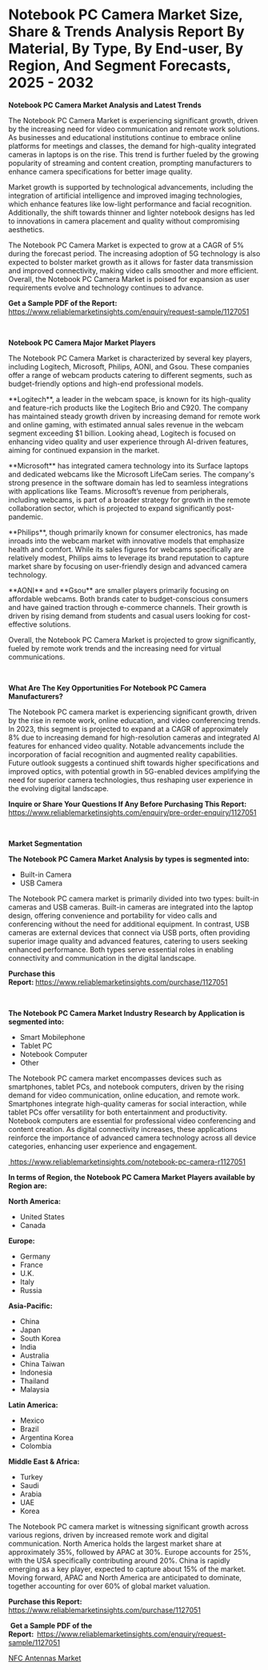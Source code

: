 <p><h1>Notebook PC Camera Market Size, Share & Trends Analysis Report By Material, By Type, By End-user, By Region, And Segment Forecasts, 2025 - 2032</h1></p><p><strong>Notebook PC Camera Market Analysis and Latest Trends</strong></p>
<p><p>The Notebook PC Camera Market is experiencing significant growth, driven by the increasing need for video communication and remote work solutions. As businesses and educational institutions continue to embrace online platforms for meetings and classes, the demand for high-quality integrated cameras in laptops is on the rise. This trend is further fueled by the growing popularity of streaming and content creation, prompting manufacturers to enhance camera specifications for better image quality.</p><p>Market growth is supported by technological advancements, including the integration of artificial intelligence and improved imaging technologies, which enhance features like low-light performance and facial recognition. Additionally, the shift towards thinner and lighter notebook designs has led to innovations in camera placement and quality without compromising aesthetics. </p><p>The Notebook PC Camera Market is expected to grow at a CAGR of 5% during the forecast period. The increasing adoption of 5G technology is also expected to bolster market growth as it allows for faster data transmission and improved connectivity, making video calls smoother and more efficient. Overall, the Notebook PC Camera Market is poised for expansion as user requirements evolve and technology continues to advance.</p></p>
<p><strong>Get a Sample PDF of the Report:&nbsp;</strong> <a href="https://www.reliablemarketinsights.com/enquiry/request-sample/1127051?utm_campaign=2131&utm_medium=2&utm_source=Github&utm_content=ia&utm_term=11022025&utm_id=notebook-pc-camera">https://www.reliablemarketinsights.com/enquiry/request-sample/1127051</a></p>
<p>&nbsp;</p>
<p><strong>Notebook PC Camera Major Market Players</strong></p>
<p><p>The Notebook PC Camera Market is characterized by several key players, including Logitech, Microsoft, Philips, AONI, and Gsou. These companies offer a range of webcam products catering to different segments, such as budget-friendly options and high-end professional models.</p><p>**Logitech**, a leader in the webcam space, is known for its high-quality and feature-rich products like the Logitech Brio and C920. The company has maintained steady growth driven by increasing demand for remote work and online gaming, with estimated annual sales revenue in the webcam segment exceeding $1 billion. Looking ahead, Logitech is focused on enhancing video quality and user experience through AI-driven features, aiming for continued expansion in the market.</p><p>**Microsoft** has integrated camera technology into its Surface laptops and dedicated webcams like the Microsoft LifeCam series. The company's strong presence in the software domain has led to seamless integrations with applications like Teams. Microsoft’s revenue from peripherals, including webcams, is part of a broader strategy for growth in the remote collaboration sector, which is projected to expand significantly post-pandemic.</p><p>**Philips**, though primarily known for consumer electronics, has made inroads into the webcam market with innovative models that emphasize health and comfort. While its sales figures for webcams specifically are relatively modest, Philips aims to leverage its brand reputation to capture market share by focusing on user-friendly design and advanced camera technology.</p><p>**AONI** and **Gsou** are smaller players primarily focusing on affordable webcams. Both brands cater to budget-conscious consumers and have gained traction through e-commerce channels. Their growth is driven by rising demand from students and casual users looking for cost-effective solutions.</p><p>Overall, the Notebook PC Camera Market is projected to grow significantly, fueled by remote work trends and the increasing need for virtual communications.</p></p>
<p>&nbsp;</p>
<p><strong>What Are The Key Opportunities For Notebook PC Camera Manufacturers?</strong></p>
<p><p>The Notebook PC camera market is experiencing significant growth, driven by the rise in remote work, online education, and video conferencing trends. In 2023, this segment is projected to expand at a CAGR of approximately 8% due to increasing demand for high-resolution cameras and integrated AI features for enhanced video quality. Notable advancements include the incorporation of facial recognition and augmented reality capabilities. Future outlook suggests a continued shift towards higher specifications and improved optics, with potential growth in 5G-enabled devices amplifying the need for superior camera technologies, thus reshaping user experience in the evolving digital landscape.</p></p>
<p><strong>Inquire or Share Your Questions If Any Before Purchasing This Report:</strong> <a href="https://www.reliablemarketinsights.com/enquiry/pre-order-enquiry/1127051?utm_campaign=2131&utm_medium=2&utm_source=Github&utm_content=ia&utm_term=11022025&utm_id=notebook-pc-camera">https://www.reliablemarketinsights.com/enquiry/pre-order-enquiry/1127051</a></p>
<p>&nbsp;</p>
<p><strong>Market Segmentation</strong></p>
<p><strong>The Notebook PC Camera Market Analysis by types is segmented into:</strong></p>
<p><ul><li>Built-in Camera</li><li>USB Camera</li></ul></p>
<p><p>The Notebook PC camera market is primarily divided into two types: built-in cameras and USB cameras. Built-in cameras are integrated into the laptop design, offering convenience and portability for video calls and conferencing without the need for additional equipment. In contrast, USB cameras are external devices that connect via USB ports, often providing superior image quality and advanced features, catering to users seeking enhanced performance. Both types serve essential roles in enabling connectivity and communication in the digital landscape.</p></p>
<p><strong>Purchase this Report:&nbsp;</strong><a href="https://www.reliablemarketinsights.com/purchase/1127051?utm_campaign=2131&utm_medium=2&utm_source=Github&utm_content=ia&utm_term=11022025&utm_id=notebook-pc-camera">https://www.reliablemarketinsights.com/purchase/1127051</a></p>
<p>&nbsp;</p>
<p><strong>The Notebook PC Camera Market Industry Research by Application is segmented into:</strong></p>
<p><ul><li>Smart Mobilephone</li><li>Tablet PC</li><li>Notebook Computer</li><li>Other</li></ul></p>
<p><p>The Notebook PC camera market encompasses devices such as smartphones, tablet PCs, and notebook computers, driven by the rising demand for video communication, online education, and remote work. Smartphones integrate high-quality cameras for social interaction, while tablet PCs offer versatility for both entertainment and productivity. Notebook computers are essential for professional video conferencing and content creation. As digital connectivity increases, these applications reinforce the importance of advanced camera technology across all device categories, enhancing user experience and engagement.</p></p>
<p><a href="https://www.reliablemarketinsights.com/notebook-pc-camera-r1127051?utm_campaign=2131&utm_medium=2&utm_source=Github&utm_content=ia&utm_term=11022025&utm_id=notebook-pc-camera">&nbsp;https://www.reliablemarketinsights.com/notebook-pc-camera-r1127051</a></p>
<p><strong>In terms of Region, the Notebook PC Camera Market Players available by Region are:</strong></p>
<p>
    <p> <strong> North America: </strong>
        <ul>
            <li>United States</li>
            <li>Canada</li>
        </ul>
        </p> 
    <p> <strong> Europe: </strong>
        <ul>
            <li>Germany</li>
            <li>France</li>
            <li>U.K.</li>
            <li>Italy</li>
            <li>Russia</li>
        </ul>
        </p> 
    <p> <strong> Asia-Pacific: </strong>
        <ul>
            <li>China</li>
            <li>Japan</li>
            <li>South Korea</li>
            <li>India</li>
            <li>Australia</li>
            <li>China Taiwan</li>
            <li>Indonesia</li>
            <li>Thailand</li>
            <li>Malaysia</li>
        </ul>
        </p> 
    <p> <strong> Latin America: </strong>
        <ul>
            <li>Mexico</li>
            <li>Brazil</li>
            <li>Argentina Korea</li>
            <li>Colombia</li>
        </ul>
        </p> 
    <p> <strong> Middle East & Africa: </strong>
        <ul>
            <li>Turkey</li>
            <li>Saudi</li>
            <li>Arabia</li>
            <li>UAE</li>
            <li>Korea</li>
        </ul>
    </p>
    </p>
<p><p>The Notebook PC camera market is witnessing significant growth across various regions, driven by increased remote work and digital communication. North America holds the largest market share at approximately 35%, followed by APAC at 30%. Europe accounts for 25%, with the USA specifically contributing around 20%. China is rapidly emerging as a key player, expected to capture about 15% of the market. Moving forward, APAC and North America are anticipated to dominate, together accounting for over 60% of global market valuation.</p></p>
<p><strong>Purchase this Report: </strong><a href="https://www.reliablemarketinsights.com/purchase/1127051?utm_campaign=2131&utm_medium=2&utm_source=Github&utm_content=ia&utm_term=11022025&utm_id=notebook-pc-camera">https://www.reliablemarketinsights.com/purchase/1127051</a></p>
<p>&nbsp;<strong>Get a Sample PDF of the Report:&nbsp;&nbsp;</strong><a href="https://www.reliablemarketinsights.com/enquiry/request-sample/1127051?utm_campaign=2131&utm_medium=2&utm_source=Github&utm_content=ia&utm_term=11022025&utm_id=notebook-pc-camera">https://www.reliablemarketinsights.com/enquiry/request-sample/1127051</a></p>
<p><strong></strong></p>
<p><p><a href="https://github.com/SamiaChowdhury801/Market-Research-Report-List-1/blob/main/nfc-antennas-market.md?utm_campaign=2131&utm_medium=2&utm_source=Github&utm_content=ia&utm_term=11022025&utm_id=notebook-pc-camera">NFC Antennas Market</a></p></p>